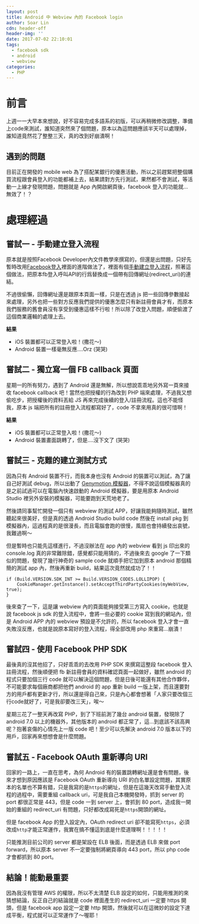 ```yaml
---
layout: post
title: Android 中 Webview 內的 Facebook login
author: Soar Lin
cdn: header-off
header-img: ''
date: 2017-07-02 22:10:01
tags:
  - facebook sdk
  - android
  - webview
categories:
  - PHP
---
```


# 前言

上週一一大早本來想說，好不容易完成多語系的初版，可以再稍微修改調整，準備上code來測試，誰知道突然來了個問題，原本以為這問題應該半天可以處理掉，誰知道竟然花了整整三天，真的改到好崩潰啊！

## 遇到的問題

目前正在開發的 mobile web 為了搭配某銀行的優惠活動，所以之前趕緊把整個購買流程跟會員登入的功能都補上去，結果請對方先行測試，果然都不會測試，等活動一上線才發現問題，問題就是 App 內開啟網頁後，facebook 登入的功能就...無效了！？

<!-- more -->
# 處理經過

## 嘗試一 - 手動建立登入流程

原本就是按照Facebook Developer內文件教學來撰寫的，但還是出問題，只好先暫時改用[Facebook登入](https://developers.facebook.com/docs/facebook-login)裡面的進階做法了，裡面有個[手動建立登入流程](https://developers.facebook.com/docs/facebook-login/manually-build-a-login-flow)，照著這個做法，把原本fb登入呼叫API的行爲替換成一個帶有回傳網址(redirect_uri)的連結。

不過很偷懶，回傳網址還是跟原本頁面一樣，只是在透過 js 把一些回傳參數接起來處理，另外也把一些對方反應我們提供的優惠怎麼只有新註冊會員才有，而原本我們服務的舊會員沒有享受到優惠這樣不行啦！所以除了改登入問題，順便偷渡了這個商業邏輯的處理上去。

**結果**
* iOS 裝置都可以正常登入啦！(撒花～)
* Android 裝置一樣毫無反應....Orz (哭哭)

## 嘗試二 - 獨立寫一個 FB callback 頁面

星期一的所有努力，遇到了 Android 還是無解，所以想說乖乖地另外寫一頁來接收 facebook callback 吧！當然也把授權的行為改到 PHP 端來處理，不過我又想偷吃步，把授權後的資料丟給 JS 再來完成後續的登入/註冊流程。這也不能怪我，原本 js 端把所有的註冊登入流程都寫好了，code 不拿來用真的很可惜啊！

**結果**
* iOS 裝置都可以正常登入啦！(撒花～)
* Android 裝置畫面跳轉了，但是....沒下文了 (哭哭)

## 嘗試三 - 克難的建立測試方式

因為只有 Android 裝置不行，而我本身也沒有 Android 的裝置可以測試，為了讓自己好測試 debug，所以出動了 [Genymotion 模擬器](https://www.genymotion.com/)，不得不說這個模擬器真的是之前試過可以在電腦內快速啟動的 Android 模擬器，要是用原本 Android Studio 裡另外安裝的模擬器，可能要跑到天荒地老了。

然後請同事幫忙開發一個只有 webview 的測試 APP，好讓我能夠隨時測試，雖然聽起來很美好，但是真的透過 Android Studio build code 然後在 install pkg 到模擬器內，這過程真的是很漫長，而且電腦會跑的很慢，風扇也會持續發出哀號，我難過啊～

但是暫時也只能先這樣進行，不過沒辦法在 app 內的 webview 看到 js 印出來的 console.log 真的非常難除錯，感覺都只能用猜的，不過後來去 google 了一下類似的問題，發現了幾行神奇的 sample code 就順手把它加到原本 android 那個精簡的測試 app 內，然後再重新 build，結果這次竟然就成功了！！

````
if (Build.VERSION.SDK_INT >= Build.VERSION_CODES.LOLLIPOP) {
    CookieManager.getInstance().setAcceptThirdPartyCookies(myWebView, true);
}
````

後來查了一下，這是讓 webview 內的頁面能夠接受第三方寫入 cookie，也就是說 facebook js sdk 的登入流程中，會將一些必要的 cookie 寫到我的網站內，但是 Android APP 內的 webview 預設是不允許的，所以 facebook 登入才會一直失敗沒反應，也就是說原本寫好的登入流程，得全部改用 php 來重寫...崩潰！

## 嘗試四 - 使用 Facebook PHP SDK

最後真的沒其他招了，只好乖乖的去改用 PHP SDK 來撰寫這整段 facebook 登入註冊流程，然後順便把 fb 新註冊會員的資料確認頁面一起做好，雖然 android 的程式只要加個三行 code 就可以解決這個問題，但是日後可能還有其他合作夥伴，不可能要求每個廠商都把他們 android 的 app 重新 build 一版上架，而且還要對方的用戶都有更新才行，所以還是得自己來，只是內心都會想著「人家只要改個三行code就好了，可是我卻要改三天」，唉～

星期三花了一整天再改寫 PHP，到了下班前測了幾台 android 裝置，發現除了 android 7.0 以上的機器外，其他版本的 android 都正常了，這...到底該不該高興呢？抱著哀傷的心情先上一版 code 吧！至少可以先解決 android 7.0 版本以下的用戶，回家再來想想會是什麼問題。

## 嘗試五 - Facebook OAuth 重新導向 URI

回家的一路上，一直在思考，為何 Android 有的裝置跳轉網址還是會有問題，後來才想到原因應該是 Facebook OAuth 重新導向 URI 的白名單設定問題，其實原本的名單也不算有錯，只是我寫的是`https`的網址，但是在這幾天改寫手動登入流程的過程中，需要重組 callback uri，可是我自己本機開發時，抓到 server 的 port 都很正常是 443，但是 code 一到 server 上，會抓到 80 port，造成我一開始的重組的 redirect_uri 有問題，只好都改成寫死是`https`開頭的網址。

但是 facebook App 的登入設定內，OAuth redirect uri 卻不能寫死`https`，必須改成`http`才能正常運作，我實在搞不懂這到底是什麼道理啊！！！！！

只能推測目前公司的 server 都是架設在 ELB 後面，而是透過 ELB 來做 port forward，所以原本 server 不一定要強制將網頁導向 443 port，所以 php code 才會都抓到 80 port。

## 結論！能動最重要

因為我沒有管理 AWS 的權限，所以不太清楚 ELB 設定的如何，只能用推測的來猜想結論，反正自己的結論就是 code 裡面產生的 redirect_uri 一定要 https 開頭，但是 facebook app 設定一定要 http 開頭，然後就可以在這微妙的設定下達成平衡，程式就可以正常運作了～喔耶！